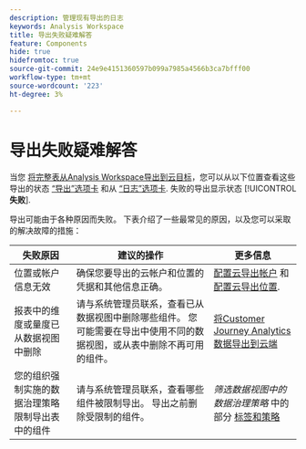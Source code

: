 ```yaml
---
description: 管理现有导出的日志
keywords: Analysis Workspace
title: 导出失败疑难解答
feature: Components
hide: true
hidefromtoc: true
source-git-commit: 24e9e4151360597b099a7985a4566b3ca7bfff00
workflow-type: tm+mt
source-wordcount: '223'
ht-degree: 3%

---
```


# 导出失败疑难解答

当您 [将完整表从Analysis Workspace导出到云目标](/help/analysis-workspace/export/export-cloud.md)，您可以从以下位置查看这些导出的状态 [“导出”选项卡](/help/components/exports/manage-exports.md) 和从 [“日志”选项卡](/help/components/exports/manage-export-logs.md). 失败的导出显示状态 [!UICONTROL **失败**].

导出可能由于各种原因而失败。 下表介绍了一些最常见的原因，以及您可以采取的解决故障的措施：

| 失败原因 | 建议的操作 | 更多信息 |
|---------|----------|---------|
| 位置或帐户信息无效 | 确保您要导出的云帐户和位置的凭据和其他信息正确。 | [配置云导出帐户](/help/components/exports/cloud-export-accounts.md) 和 [配置云导出位置](/help/components/exports/cloud-export-locations.md). |
| 报表中的维度或量度已从数据视图中删除 | 请与系统管理员联系，查看已从数据视图中删除哪些组件。 您可能需要在导出中使用不同的数据视图，或从表中删除不再可用的组件。 | [将Customer Journey Analytics数据导出到云端](/help/analysis-workspace/export/export-cloud.md) |
| 您的组织强制实施的数据治理策略限制导出表中的组件 | 请与系统管理员联系，查看哪些组件被限制导出。 导出之前删除受限制的组件。 | *筛选数据视图中的数据治理策略* 中的部分 [标签和策略](/help/data-views/data-governance.md) |